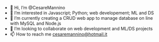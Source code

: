 - 👋 Hi, I’m @CesareMannino
- 👀 I’m interested in Javascript; Python; web developement; ML and DS
- 🌱 I’m currently creating a CRUD web app to manage database on line with MySQL and Node.js
- 💞️ I’m looking to collaborate on web development and ML/DS projects
- 📫 How to reach me cesaremannino@hotmail.it

<!---
CesareMannino/CesareMannino is a ✨ special ✨ repository because its `README.md` (this file) appears on your GitHub profile.
You can click the Preview link to take a look at your changes.
--->
